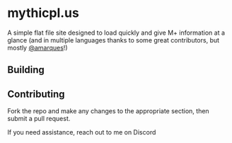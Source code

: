 # mythicpl.us
A simple flat file site designed to load quickly and give M+ information at a glance (and in multiple languages thanks to some great contributors, but mostly [@amarques](https://github.com/amarques)!) 

## Building


## Contributing
Fork the repo and make any changes to the appropriate section, then submit a pull request.




If you need assistance, reach out to me on Discord
